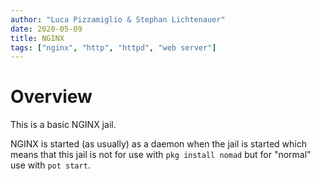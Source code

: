 ```yaml
---
author: "Luca Pizzamiglio & Stephan Lichtenauer"
date: 2020-05-09
title: NGINX
tags: ["nginx", "http", "httpd", "web server"]
---
```


# Overview

This is a basic NGINX jail.

NGINX is started (as usually) as a daemon when the jail is started which means that this jail is not for use with ```pkg install nomad``` but for "normal" use with ```pot start```.
